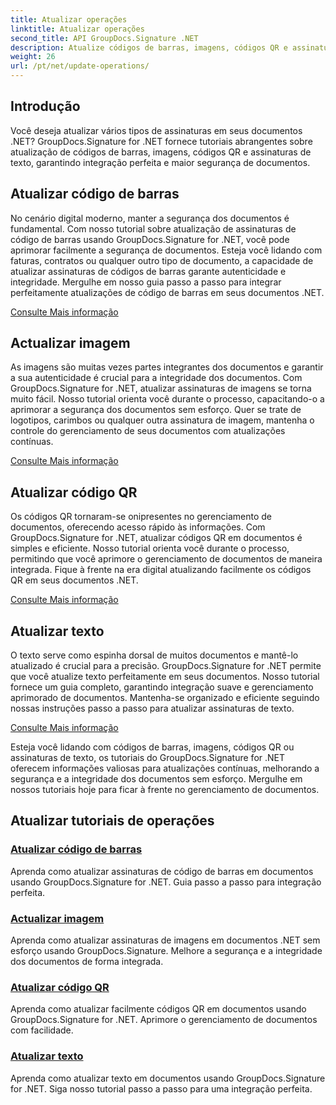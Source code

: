 ```yaml
---
title: Atualizar operações
linktitle: Atualizar operações
second_title: API GroupDocs.Signature .NET
description: Atualize códigos de barras, imagens, códigos QR e assinaturas de texto em documentos .NET com tutoriais do GroupDocs.Signature for .NET. Melhore a segurança e o gerenciamento de documentos.
weight: 26
url: /pt/net/update-operations/
---
```

## Introdução

Você deseja atualizar vários tipos de assinaturas em seus documentos .NET? GroupDocs.Signature for .NET fornece tutoriais abrangentes sobre atualização de códigos de barras, imagens, códigos QR e assinaturas de texto, garantindo integração perfeita e maior segurança de documentos.

## Atualizar código de barras
No cenário digital moderno, manter a segurança dos documentos é fundamental. Com nosso tutorial sobre atualização de assinaturas de código de barras usando GroupDocs.Signature for .NET, você pode aprimorar facilmente a segurança de documentos. Esteja você lidando com faturas, contratos ou qualquer outro tipo de documento, a capacidade de atualizar assinaturas de códigos de barras garante autenticidade e integridade. Mergulhe em nosso guia passo a passo para integrar perfeitamente atualizações de código de barras em seus documentos .NET.

[Consulte Mais informação](./update-barcode/)

## Actualizar imagem
As imagens são muitas vezes partes integrantes dos documentos e garantir a sua autenticidade é crucial para a integridade dos documentos. Com GroupDocs.Signature for .NET, atualizar assinaturas de imagens se torna muito fácil. Nosso tutorial orienta você durante o processo, capacitando-o a aprimorar a segurança dos documentos sem esforço. Quer se trate de logotipos, carimbos ou qualquer outra assinatura de imagem, mantenha o controle do gerenciamento de seus documentos com atualizações contínuas.

[Consulte Mais informação](./update-image/)

## Atualizar código QR
Os códigos QR tornaram-se onipresentes no gerenciamento de documentos, oferecendo acesso rápido às informações. Com GroupDocs.Signature for .NET, atualizar códigos QR em documentos é simples e eficiente. Nosso tutorial orienta você durante o processo, permitindo que você aprimore o gerenciamento de documentos de maneira integrada. Fique à frente na era digital atualizando facilmente os códigos QR em seus documentos .NET.

[Consulte Mais informação](./update-qr-code/)

## Atualizar texto
O texto serve como espinha dorsal de muitos documentos e mantê-lo atualizado é crucial para a precisão. GroupDocs.Signature for .NET permite que você atualize texto perfeitamente em seus documentos. Nosso tutorial fornece um guia completo, garantindo integração suave e gerenciamento aprimorado de documentos. Mantenha-se organizado e eficiente seguindo nossas instruções passo a passo para atualizar assinaturas de texto.

[Consulte Mais informação](./update-text/)

Esteja você lidando com códigos de barras, imagens, códigos QR ou assinaturas de texto, os tutoriais do GroupDocs.Signature for .NET oferecem informações valiosas para atualizações contínuas, melhorando a segurança e a integridade dos documentos sem esforço. Mergulhe em nossos tutoriais hoje para ficar à frente no gerenciamento de documentos.
## Atualizar tutoriais de operações
### [Atualizar código de barras](./update-barcode/)
Aprenda como atualizar assinaturas de código de barras em documentos usando GroupDocs.Signature for .NET. Guia passo a passo para integração perfeita.
### [Actualizar imagem](./update-image/)
Aprenda como atualizar assinaturas de imagens em documentos .NET sem esforço usando GroupDocs.Signature. Melhore a segurança e a integridade dos documentos de forma integrada.
### [Atualizar código QR](./update-qr-code/)
Aprenda como atualizar facilmente códigos QR em documentos usando GroupDocs.Signature for .NET. Aprimore o gerenciamento de documentos com facilidade.
### [Atualizar texto](./update-text/)
Aprenda como atualizar texto em documentos usando GroupDocs.Signature for .NET. Siga nosso tutorial passo a passo para uma integração perfeita.